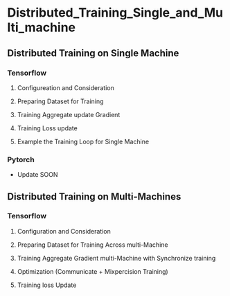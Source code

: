 # Distributed_Training_Single_and_Multi_machine

## Distributed Training on **Single Machine** 


### Tensorflow 

1. Configureation and Consideration 

2. Preparing Dataset for Training 

3. Training Aggregate update Gradient

4. Training Loss update

5. Example the Training Loop for Single Machine

### Pytorch 
+ Update SOON

## Distributed Training on **Multi-Machines**

### Tensorflow 

1. Configuration and Consideration 

2. Preparing Dataset for Training Across multi-Machine 

3. Training Aggregate Gradient multi-Machine with Synchronize training 

4. Optimization (Communicate + Mixpercision Training)

5. Training loss Update 


